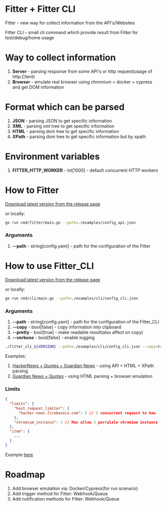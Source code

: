 # Fitter + Fitter CLI

Fitter - new way for collect information from the API's/Websites

Fitter CLI - small cli command which provide result from Fitter for test/debug/home usage

# Way to collect information

1. **Server** - parsing response from some API's or http request(usage of http.Client)
2. **Browser** - emulate real browser using chromium + docker + cypress and get DOM information

# Format which can be parsed

1. **JSON** - parsing JSON to get specific information
2. **XML** - parsing xml tree to get specific information
3. **HTML** - parsing dom tree to get specific information
4. **XPath** - parsing dom tree to get specific information but by xpath

# Environment variables
1. **FITTER_HTTP_WORKER** - int[1000] - default concurrent HTTP workers

# How to Fitter

[Download latest version from the release page](https://github.com/PxyUp/fitter/releases)

or locally:
```bash
go run cmd/fitter/main.go --path=./examples/config_api.json
```

### Arguments
1. **--path** - string[config.yaml] - path for the configuration of the Fitter

# How to use Fitter_CLI

[Download latest version from the release page](https://github.com/PxyUp/fitter/releases)

or locally:
```bash
go run cmd/cli/main.go --path=./examples/cli/config_cli.json
```

### Arguments
1. **--path** - string[config.yaml] - path for the configuration of the Fitter_CLI
2. **--copy** - bool[false] - copy information into clipboard
3. **--pretty** - bool[true] - make readable result(also affect on copy)
4. **--verbose** - bool[false] - enable logging

```bash
./fitter_cli_${VERSION} --path=./examples/cli/config_cli.json --copy=true
```

Examples:
1. [HackerNews + Quotes + Guardian News](https://github.com/PxyUp/fitter/blob/master/examples/cli/config_cli.json) - using API + HTML + XPath parsing
2. [Guardian News + Quotes](https://github.com/PxyUp/fitter/blob/master/examples/cli/config_browser.json) - using HTML parsing + browser emulation


### Limits

```json
{
  "limits": {
    "host_request_limiter": {
      "hacker-news.firebaseio.com": 5 // 5 concurrent request to how
    },
    "chromium_instance": 3 // Max allow 3 parralale chromium instance
  },
  "item": {
    ...
  }
}
```

Example [here](https://github.com/PxyUp/fitter/blob/master/examples/cli/config_cli.json#L3)

# Roadmap

1. Add browser emulation via: Docker/Cypress(for run scenario)
2. Add trigger method for Fitter: Webhook/Queue
3. Add notification methods for Fitter: Webhook/Queue